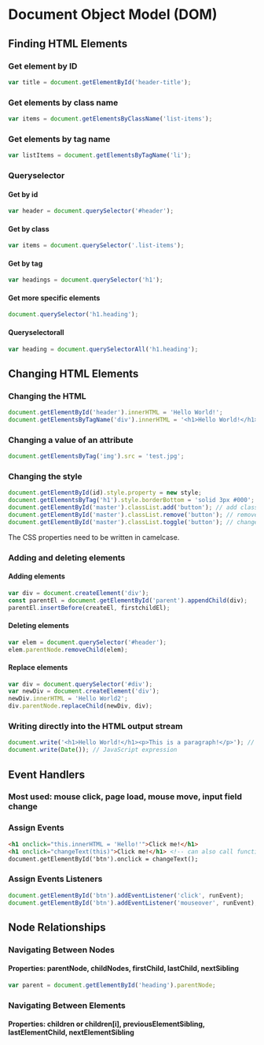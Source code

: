 # Document Object Model (DOM)

## Finding HTML Elements

### Get element by ID
```javascript
var title = document.getElementById('header-title');
```

### Get elements by class name
```javascript
var items = document.getElementsByClassName('list-items');
```

### Get elements by tag name
```javascript
var listItems = document.getElementsByTagName('li');
```

### Queryselector

#### Get by id
```javascript
var header = document.querySelector('#header');
```

#### Get by class
```javascript
var items = document.querySelector('.list-items');
```

#### Get by tag
```javascript
var headings = document.querySelector('h1');
```

#### Get more specific elements
```javascript
document.querySelector('h1.heading');
```

#### Queryselectorall
```javascript
var heading = document.querySelectorAll('h1.heading');
```

## Changing HTML Elements

### Changing the HTML
```javascript
document.getElementById('header').innerHTML = 'Hello World!';
document.getElementsByTagName('div').innerHTML = '<h1>Hello World!</h1>';
```

### Changing a value of an attribute
```javascript
document.getElementsByTag('img').src = 'test.jpg';
```

### Changing the style
```javascript
document.getElementById(id).style.property = new style;
document.getElementsByTag('h1').style.borderBottom = 'solid 3px #000';
document.getElementById('master').classList.add('button'); // add class
document.getElementById('master').classList.remove('button'); // remove class
document.getElementById('master').classList.toggle('button'); // change class
```

The CSS properties need to be written in camelcase.

### Adding and deleting elements

#### Adding elements
```javascript
var div = document.createElement('div');
const parentEl = document.getElementById('parent').appendChild(div);
parentEl.insertBefore(createEl, firstchildEl);
```

#### Deleting elements
```javascript
var elem = document.querySelector('#header');
elem.parentNode.removeChild(elem);
```

#### Replace elements
```javascript
var div = document.querySelector('#div');
var newDiv = document.createElement('div');
newDiv.innerHTML = 'Hello World2';
div.parentNode.replaceChild(newDiv, div);
```

### Writing directly into the HTML output stream
```javascript
document.write('<h1>Hello World!</h1><p>This is a paragraph!</p>'); // HTML expression
document.write(Date()); // JavaScript expression
```

## Event Handlers

### Most used: mouse click, page load, mouse move, input field change

### Assign Events
```html
<h1 onclick="this.innerHTML = 'Hello!'">Click me!</h1>
<h1 onclick="changeText(this)">Click me!</h1> <!-- can also call functions -->
document.getElementById('btn').onclick = changeText();
```

### Assign Events Listeners
```javascript
document.getElementById('btn').addEventListener('click', runEvent);
document.getElementById('btn').addEventListener('mouseover', runEvent); // assign multiple events
```

## Node Relationships

### Navigating Between Nodes

#### Properties: parentNode, childNodes, firstChild, lastChild, nextSibling

```javascript
var parent = document.getElementById('heading').parentNode;
```

### Navigating Between Elements

#### Properties: children or children[i], previousElementSibling, lastElementChild, nextElementSibling